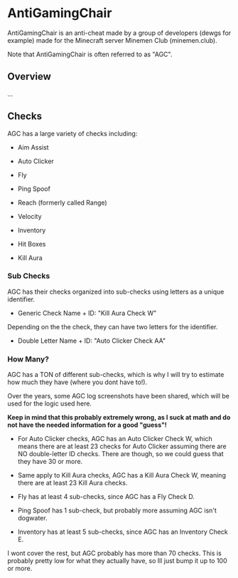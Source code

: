 # AntiGamingChair
AntiGamingChair is an anti-cheat made by a group of developers (dewgs for example) made for the Minecraft server Minemen Club (minemen.club).

Note that AntiGamingChair is often referred to as "AGC".

## Overview
...

## Checks
AGC has a large variety of checks including:

- Aim Assist

- Auto Clicker

- Fly

- Ping Spoof

- Reach (formerly called Range)

- Velocity

- Inventory

- Hit Boxes

- Kill Aura

### Sub Checks
AGC has their checks organized into sub-checks using letters as a unique identifier.

- Generic Check Name + ID: "Kill Aura Check W"

Depending on the the check, they can have two letters for the identifier.

- Double Letter Name + ID: "Auto Clicker Check AA"

### How Many?
AGC has a TON of different sub-checks, which is why I will try to estimate how much they have (where you dont have to!).

Over the years, some AGC log screenshots have been shared, which will be used for the logic used here.

**Keep in mind that this probably extremely wrong, as I suck at math and do not have the needed information for a good "guess"!**

- For Auto Clicker checks, AGC has an Auto Clicker Check W, which means there are at least 23 checks for Auto Clicker assuming there are NO double-letter ID checks. There are though, so we could guess that they have 30 or more.

- Same apply to Kill Aura checks, AGC has a Kill Aura Check W, meaning there are at least 23 Kill Aura checks.

- Fly has at least 4 sub-checks, since AGC has a Fly Check D.

- Ping Spoof has 1 sub-check, but probably more assuming AGC isn't dogwater.

- Inventory has at least 5 sub-checks, since AGC has an Inventory Check E.

I wont cover the rest, but AGC probably has more than 70 checks. This is probably pretty low for what they actually have, so Ill just bump it up to 100 or more.




